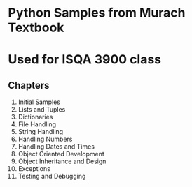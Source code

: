 # Python Samples from Murach Textbook
# Used for ISQA 3900 class

## Chapters

1. Initial Samples
2. Lists and Tuples
3. Dictionaries
4. File Handling
5. String Handling
6. Handling Numbers
7. Handling Dates and Times
8. Object Oriented Development
9. Object Inheritance and Design
10. Exceptions
11. Testing and Debugging
